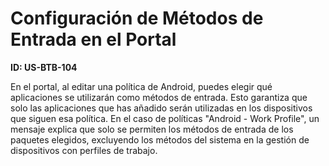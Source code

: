 # Configuración de Métodos de Entrada en el Portal

**ID: US-BTB-104**

En el portal, al editar una política de Android, puedes elegir qué aplicaciones se utilizarán como métodos de entrada. Esto garantiza que solo las aplicaciones que has añadido serán utilizadas en los dispositivos que siguen esa política. En el caso de políticas "Android - Work Profile", un mensaje explica que solo se permiten los métodos de entrada de los paquetes elegidos, excluyendo los métodos del sistema en la gestión de dispositivos con perfiles de trabajo.